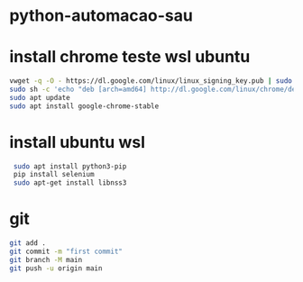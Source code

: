# python-automacao-sau

# install chrome teste wsl ubuntu

```sh
vwget -q -O - https://dl.google.com/linux/linux_signing_key.pub | sudo apt-key add -
sudo sh -c 'echo "deb [arch=amd64] http://dl.google.com/linux/chrome/deb/ stable main" >> /etc/apt/sources.list.d/google-chrome.list'
sudo apt update
sudo apt install google-chrome-stable

```

# install ubuntu wsl 

```sh
 sudo apt install python3-pip
 pip install selenium
 sudo apt-get install libnss3
 ```

# git

```sh
git add .
git commit -m "first commit"
git branch -M main
git push -u origin main

```